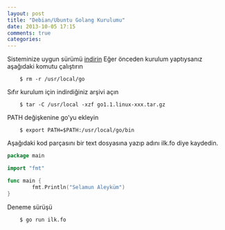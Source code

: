 ```yaml
---
layout: post
title: "Debian/Ubuntu Golang Kurulumu"
date: 2013-10-05 17:15
comments: true
categories:
---
```

Sisteminize uygun sürümü [indirin](http://code.google.com/p/go/downloads/list)
Eğer önceden kurulum yaptıysanız aşağıdaki komutu çalıştırın <!-- more -->

        $ rm -r /usr/local/go

Sıfır kurulum için indirdiğiniz arşivi açın

        $ tar -C /usr/local -xzf go1.1.linux-xxx.tar.gz 

PATH değişkenine go’yu ekleyin

        $ export PATH=$PATH:/usr/local/go/bin  

Aşağıdaki kod parçasını bir text dosyasına yazıp adını ilk.fo diye kaydedin.

```go
package main

import "fmt"

func main {
        fmt.Println("Selamun Aleyküm")
}
```
Deneme sürüşü

        $ go run ilk.fo
